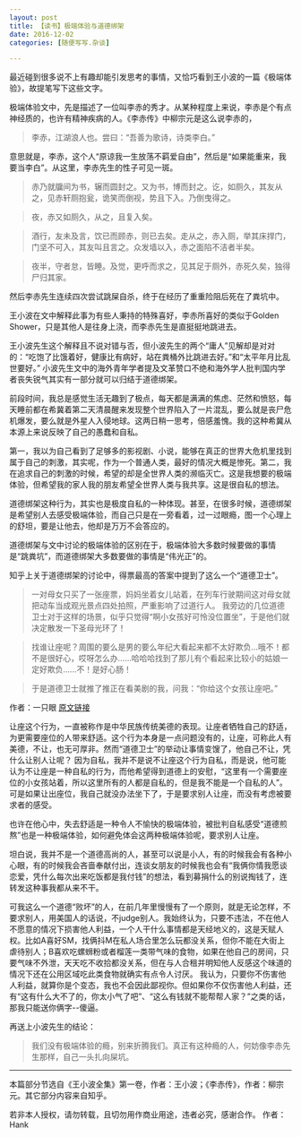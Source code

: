 ```yaml
---
layout: post
title: 【读书】极端体验与道德绑架
date: 2016-12-02
categories: [随便写写.杂谈]

---
```



最近碰到很多说不上有趣却能引发思考的事情，又恰巧看到王小波的一篇《极端体验》，故提笔写下这些文字。

极端体验文中，先是描述了一位叫李赤的秀才。从某种程度上来说，李赤是个有点神经质的，也许有精神疾病的人。《李赤传》中柳宗元是这么说李赤的，

> 李赤，江湖浪人也。尝曰：“吾善为歌诗，诗类李白。”

意思就是，李赤，这个人“原谅我一生放荡不羁爱自由”，然后是“如果能重来，我要当李白”。从这里，李赤先生的性子可见一斑。

> 赤乃就牖间为书，辗而圆封之。又为书，博而封之。讫，如厕久，其友从之，见赤轩厕抱瓮，诡笑而倒视，势且下入。乃倒曳得之。

> 夜，赤又如厕久，从之，且复入矣。

> 酒行，友未及言，饮已而顾赤，则已去矣。走从之，赤入厕，举其床捍门，门坚不可入，其友叫且言之。众发墙以入，赤之面陷不洁者半矣。

> 夜半，守者怠，皆睡。及觉，更呼而求之，见其足于厕外，赤死久矣，独得尸归其家。

然后李赤先生连续四次尝试跳屎自杀，终于在经历了重重险阻后死在了粪坑中。

王小波在文中解释此事为有些人秉持的特殊喜好，李赤所喜好的类似于Golden Shower，只是其他人是往身上浇，而李赤先生是直挺挺地跳进去。

王小波先生这个解释且不说对错与否，但小波先生的两个“庸人”见解却是对对的：“吃饱了比饿着好，健康比有病好，站在粪桶外比跳进去好。”和“太平年月比乱世要好。”
小波先生文中的海外青年学者提及文革赞口不绝和海外学人批判国内学者丧失锐气其实有一部分就可以归结于道德绑架。

前段时间，我总是感觉生活无趣到了极点，每天都是满满的焦虑、茫然和愤怒，每天睡前都在希冀着第二天清晨醒来发现整个世界陷入了一片混乱，要么就是丧尸危机爆发，要么就是外星人入侵地球。这两日稍一思考，倍感羞愧。我的这种希冀从本源上来说反映了自己的愚蠢和自私。

第一，我以为自己看到了足够多的影视剧、小说，能够在真正的世界大危机里找到属于自己的刺激，其实呢，作为一个普通人类，最好的情况大概是惨死。第二，我在追求自己的刺激的时候，希望的却是全世界人类的濒临灭亡。这是我想要的极端体验，但希望我的家人我的朋友希望全世界人类与我共享。这是很自私的想法。

道德绑架这种行为，其实也是极度自私的一种体现。甚至，在很多时候，道德绑架是希望别人去感受极端体验，而自己只是在一旁看着，过一过眼瘾，图一个心理上的舒坦，要是让他去，他却是万万不会答应的。

道德绑架与文中讨论的极端体验的区别在于，极端体验大多数时候要做的事情是“跳粪坑”，而道德绑架大多数要做的事情是“伟光正”的。

知乎上关于道德绑架的讨论中，得票最高的答案中提到了这么一个“道德卫士”。

> 一对母女只买了一张座票，妈妈坐着女儿站着，在列车行驶期间这对母女就把动车当成观光景点四处拍照，严重影响了过道行人。
> 我旁边的几位道德卫士对于这样的场景，似乎只觉得“啊小女孩好可怜没位置坐”，于是他们就决定散发一下圣母光环了！

> 找谁让座呢？周围的要么是男的要么年纪大看起来都不太好欺负…哦不！都不是很好心，哎呀怎么办……哈哈哈找到了那儿有个看起来比较小的姑娘一定好欺负……不！是好心肠！

> 于是道德卫士就推了推正在看美剧的我，问我：“你给这个女孩让座吧。”

作者：一只眼 [原文链接]

[原文链接]: https://www.zhihu.com/question/20984435/answer/48190086 

让座这个行为，一直被称作是中华民族传统美德的表现。让座者牺牲自己的舒适，为更需要座位的人带来舒适。这个行为本身是一点问题没有的，让座，可称此人有美德，不让，也无可厚非。然而“道德卫士”的举动让事情变馊了，他自己不让，凭什么让别人让呢？
因为自私，我并不是说不让座这个行为自私，而是说，他可能认为不让座是一种自私的行为，而他希望得到道德上的安慰，“这里有一个需要座位的小女孩站着，所以这里所有的人都是自私的，但是我不能是一个自私的人”。可是如果让出座位，我自己就没办法坐下了，于是要求别人让座，而没有考虑被要求者的感受。

也许在他心中，失去舒适是一种令人不愉快的极端体验，被批判自私感受“道德煎熬”也是一种极端体验，如何避免体会这两种极端体验呢，要求别人让座。

坦白说，我并不是一个道德高尚的人，甚至可以说是小人，有的时候我会有各种小心眼，有的时候我会吝啬奉献付出，连谈女朋友的时候我也会有“我俩你情我愿谈恋爱，凭什么每次出来吃饭都是我付钱”的想法，看到募捐什么的别说掏钱了，连转发这种事我都从来不干。

可我这么一个道德“败坏”的人，在前几年里慢慢有了一个原则，就是无论怎样，不要求别人，用美国人的话说，不judge别人。我始终认为，只要不违法，不在他人不愿意的情况下损害他人利益，一个人干什么事情都是天经地义的，这是天赋人权。比如A喜好SM，找俩抖M在私人场合里怎么玩都没关系，但你不能在大街上虐待别人；B喜欢吃螺蛳粉或者榴莲一类带气味的食物，如果在他自己的房间，只要气味不外泄，天天吃不收拾都没关系，但在与人合租并明知他人反感这个味道的情况下还在公用区域吃此类食物就确实有点令人讨厌。
我认为，只要你不伤害他人利益，就算你是个变态，我也不会因此鄙视你。但如果你不仅伤害他人利益，还有“这有什么大不了的，你太小气了吧”、“这么有钱就不能帮帮人家？”之类的话，那我只能送你俩字--傻逼。

再送上小波先生的结论：

> 我们没有极端体验的瘾，别来折腾我们。真正有这种瘾的人，何妨像李赤先生那样，自己一头扎向屎坑。

---

本篇部分节选自《王小波全集》第一卷，作者：王小波；《李赤传》，作者：柳宗元。其它部分内容来自知乎。

若非本人授权，请勿转载，且切勿用作商业用途，违者必究，感谢合作。
作者：Hank